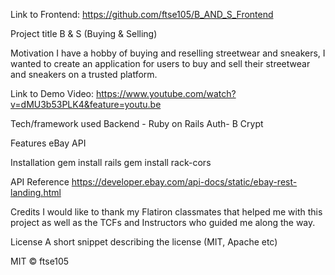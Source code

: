 Link to Frontend:
https://github.com/ftse105/B_AND_S_Frontend

Project title
B & S (Buying & Selling)

Motivation
I have a hobby of buying and reselling streetwear and sneakers, I wanted to create an application for users to buy and sell their streetwear and sneakers on a trusted platform.

Link to Demo Video:
https://www.youtube.com/watch?v=dMU3b53PLK4&feature=youtu.be

Tech/framework used
Backend - Ruby on Rails
Auth- B Crypt

Features
eBay API

Installation
gem install rails
gem install rack-cors

API Reference
https://developer.ebay.com/api-docs/static/ebay-rest-landing.html

Credits
I would like to thank my Flatiron classmates that helped me with this project as well as the TCFs and Instructors who guided me along the way.

License
A short snippet describing the license (MIT, Apache etc)

MIT © ftse105
